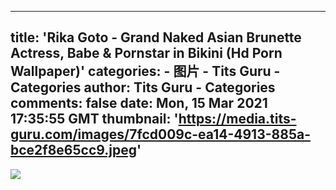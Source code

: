 
---
title: 'Rika Goto - Grand Naked Asian Brunette Actress, Babe & Pornstar in Bikini (Hd Porn Wallpaper)'
categories: 
    - 图片
    - Tits Guru - Categories
author: Tits Guru - Categories
comments: false
date: Mon, 15 Mar 2021 17:35:55 GMT
thumbnail: 'https://media.tits-guru.com/images/7fcd009c-ea14-4913-885a-bce2f8e65cc9.jpeg'
---

<div>   
<img src="https://media.tits-guru.com/images/7fcd009c-ea14-4913-885a-bce2f8e65cc9.jpeg" referrerpolicy="no-referrer">  
</div>
            